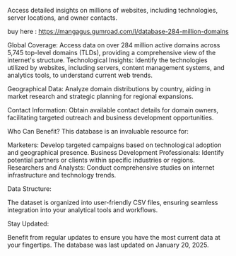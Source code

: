 Access detailed insights on millions of websites, including technologies, server locations, and owner contacts.

buy here : https://mangagus.gumroad.com/l/database-284-million-domains

Global Coverage: Access data on over 284 million active domains across 5,745 top-level domains (TLDs), providing a comprehensive view of the internet's structure.
Technological Insights: Identify the technologies utilized by websites, including servers, content management systems, and analytics tools, to understand current web trends.

Geographical Data: Analyze domain distributions by country, aiding in market research and strategic planning for regional expansions.

Contact Information: Obtain available contact details for domain owners, facilitating targeted outreach and business development opportunities.


Who Can Benefit?
This database is an invaluable resource for:

Marketers: Develop targeted campaigns based on technological adoption and geographical presence.
Business Development Professionals: Identify potential partners or clients within specific industries or regions.
Researchers and Analysts: Conduct comprehensive studies on internet infrastructure and technology trends.

Data Structure:

The dataset is organized into user-friendly CSV files, ensuring seamless integration into your analytical tools and workflows.

Stay Updated:

Benefit from regular updates to ensure you have the most current data at your fingertips. The database was last updated on January 20, 2025.
